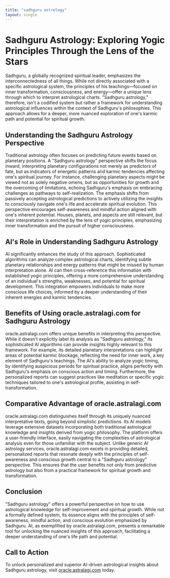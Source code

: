 ```yaml
---
title: "sadhguru astrology"
layout: single
---
```


# Sadhguru Astrology: Exploring Yogic Principles Through the Lens of the Stars

Sadhguru, a globally recognized spiritual leader, emphasizes the interconnectedness of all things.  While not directly associated with a specific astrological system, the principles of his teachings—focused on inner transformation, consciousness, and energy—offer a unique lens through which to interpret astrological charts.  "Sadhguru astrology," therefore, isn't a codified system but rather a framework for understanding astrological influences within the context of Sadhguru's philosophies. This approach allows for a deeper, more nuanced exploration of one's karmic path and potential for spiritual growth.

## Understanding the Sadhguru Astrology Perspective

Traditional astrology often focuses on predicting future events based on planetary positions.  A "Sadhguru astrology" perspective shifts the focus inward, interpreting planetary configurations not merely as predictors of fate, but as indicators of energetic patterns and karmic tendencies affecting one's spiritual journey.  For instance, challenging planetary aspects might be viewed not as solely negative omens, but as opportunities for growth and the overcoming of limitations, echoing Sadhguru's emphasis on embracing challenges as pathways to self-realization.  The emphasis shifts from passively accepting astrological predictions to actively utilizing the insights to consciously navigate one's life and accelerate spiritual evolution.  This perspective encourages self-awareness and mindful action aligned with one's inherent potential.  Houses, planets, and aspects are still relevant, but their interpretation is enriched by the lens of yogic principles, emphasizing inner transformation and the pursuit of higher consciousness.

## AI's Role in Understanding Sadhguru Astrology

AI significantly enhances the study of this approach.  Sophisticated algorithms can analyze complex astrological charts, identifying subtle planetary relationships and energy patterns that might be missed by human interpretation alone. AI can then cross-reference this information with established yogic principles, offering a more comprehensive understanding of an individual's strengths, weaknesses, and potential for spiritual development. This integration empowers individuals to make more conscious life choices, informed by a deeper understanding of their inherent energies and karmic tendencies.

## Benefits of Using oracle.astralagi.com for Sadhguru Astrology

oracle.astralagi.com offers unique benefits in interpreting this perspective.  While it doesn't explicitly label its analysis as "Sadhguru astrology," its sophisticated AI algorithms can provide insights highly relevant to this framework.  For example, its detailed planetary interpretations can highlight areas of potential karmic blockage, reflecting the need for inner work, a key element of Sadhguru's teachings.  The AI's ability to analyze yogic timing, by identifying auspicious periods for spiritual practice, aligns perfectly with Sadhguru's emphasis on conscious action and timing.  Furthermore, the personalized reports can suggest practices like meditation or specific yogic techniques tailored to one's astrological profile, assisting in self-transformation.

## Comparative Advantage of oracle.astralagi.com

oracle.astralagi.com distinguishes itself through its uniquely nuanced interpretative texts, going beyond simplistic predictions.  Its AI models leverage extensive datasets incorporating both traditional astrological knowledge and insights derived from yogic philosophy.  The platform offers a user-friendly interface, easily navigating the complexities of astrological analysis even for those unfamiliar with the subject.  Unlike generic AI astrology services, oracle.astralagi.com excels in providing detailed, personalized reports that resonate deeply with the principles of self-awareness and conscious growth central to a "Sadhguru astrology" perspective.  This ensures that the user benefits not only from predictive astrology but also from a practical framework for spiritual growth and transformation.


## Conclusion

"Sadhguru astrology" offers a powerful perspective on how to use astrological knowledge for self-improvement and spiritual growth. While not a formally defined system, its essence aligns with the principles of self-awareness, mindful action, and conscious evolution emphasized by Sadhguru. AI, as exemplified by oracle.astralagi.com, presents a remarkable tool for unlocking the nuanced insights of this approach, facilitating a deeper understanding of one's life path and potential.

## Call to Action

To unlock personalized and superior AI-driven astrological insights about Sadhguru astrology, visit [oracle.astralagi.com](https://oracle.astralagi.com) today.